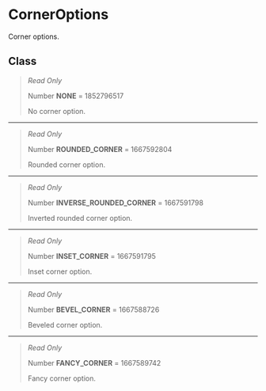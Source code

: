 # CornerOptions
Corner options.

## Class
> *Read Only* 
> 
> Number **NONE** = 1852796517
> 
> No corner option.
*** 
> *Read Only* 
> 
> Number **ROUNDED_CORNER** = 1667592804
> 
> Rounded corner option.
*** 
> *Read Only* 
> 
> Number **INVERSE_ROUNDED_CORNER** = 1667591798
> 
> Inverted rounded corner option.
*** 
> *Read Only* 
> 
> Number **INSET_CORNER** = 1667591795
> 
> Inset corner option.
*** 
> *Read Only* 
> 
> Number **BEVEL_CORNER** = 1667588726
> 
> Beveled corner option.
*** 
> *Read Only* 
> 
> Number **FANCY_CORNER** = 1667589742
> 
> Fancy corner option.

